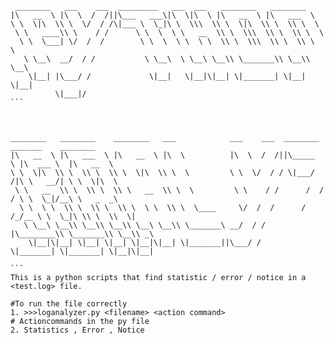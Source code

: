 ```
 ________   ___    ___  _________   ___  ___   ________   ________                               
|\   __  \ |\  \  /  /||\___   ___\|\  \|\  \ |\   __  \ |\   ___  \                             
\ \  \|\  \\ \  \/  / /\|___ \  \_|\ \  \\\  \\ \  \|\  \\ \  \\ \  \                            
 \ \   ____\\ \    / /      \ \  \  \ \   __  \\ \  \\\  \\ \  \\ \  \                           
  \ \  \___| \/  /  /        \ \  \  \ \  \ \  \\ \  \\\  \\ \  \\ \  \                          
   \ \__\  __/  / /           \ \__\  \ \__\ \__\\ \_______\\ \__\\ \__\                         
    \|__| |\___/ /             \|__|   \|__|\|__| \|_______| \|__| \|__|                         
          \|___|/                                                         ```
```
  ```                                       ```
``````
________   ________    ________   ___            ___    ___  ________   _______    ________     
|\   __  \ |\   ___  \ |\   __  \ |\  \          |\  \  /  /||\_____  \ |\  ___ \  |\   __  \    
\ \  \|\  \\ \  \\ \  \\ \  \|\  \\ \  \         \ \  \/  / / \|___/  /|\ \   __/| \ \  \|\  \   
 \ \   __  \\ \  \\ \  \\ \   __  \\ \  \         \ \    / /      /  / / \ \  \_|/__\ \   _  _\  
  \ \  \ \  \\ \  \\ \  \\ \  \ \  \\ \  \____     \/  /  /      /  /_/__ \ \  \_|\ \\ \  \\  \| 
   \ \__\ \__\\ \__\\ \__\\ \__\ \__\\ \_______\ __/  / /       |\________\\ \_______\\ \__\\ _\ 
    \|__|\|__| \|__| \|__| \|__|\|__| \|_______||\___/ /         \|_______| \|_______| \|__|\|__|

```
This is a python scripts that find statistic / error / notice in a <test.log> file. 

#To run the file correctly 
1. >>>loganalyzer.py <filename> <action command>
# Actioncommands in the py file 
2. Statistics , Error , Notice 
